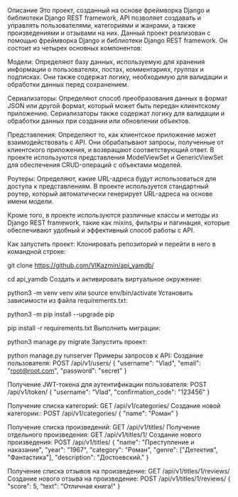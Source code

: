 Описание
Это проект, созданный на основе фреймворка Django и библиотеки Django REST framework, API позволяет создавать и управлять пользователями, категориями и жанрами, а также произведениями и отзывами на них. Данный проект реализован с помощью фреймворка Django и библиотеки Django REST framework. Он состоит из четырех основных компонентов:

Модели:
Определяют базу данных, используемую для хранения информации о пользователях, постах, комментариях, группах и подписках. Они также содержат логику, необходимую для валидации и обработки данных перед сохранением.

Сериализаторы:
Определяют способ преобразования данных в формат JSON или другой формат, который может быть передан клиентскому приложению. Сериализаторы также содержат логику для валидации и обработки данных при создании или обновлении объектов.

Представления:
Определяют то, как клиентское приложение может взаимодействовать с API. Они обрабатывают запросы, полученные от клиентского приложения, и возвращают соответствующий ответ. В проекте используются представления ModelViewSet и GenericViewSet для обеспечения CRUD-операций с объектами моделей.

Роутеры:
Определяют, какие URL-адреса будут использоваться для доступа к представлениям. В проекте используется стандартный роутер, который автоматически генерирует URL-адреса на основе имени модели.

Кроме того, в проекте используются различные классы и методы из Django REST framework, такие как mixins, фильтры и пагинация, которые обеспечивают удобный и эффективный способ работы с API.

Как запустить проект:
Клонировать репозиторий и перейти в него в командной строке:

git clone https://github.com/VlKazmin/api_yamdb/

cd api_yamdb
Cоздать и активировать виртуальное окружение:

python3 -m venv venv
или
source env/bin/activate
Установить зависимости из файла requirements.txt:

python3 -m pip install --upgrade pip

pip install -r requirements.txt
Выполнить миграции:

python3 manage.py migrate
Запустить проект:

python manage.py runserver
Примеры запросов к API:
Создание пользователя:
POST /api/v1/users/
{ "username": "Vlad", "email": "root@root.com", "password": "secret" }

Получение JWT-токена для аутентификации пользователя:
POST /api/v1/token/
{ "username": "Vlad", "confirmation_code": "123456" }

Получение списка категорий:
GET /api/v1/categories/
Создание новой категории::
POST /api/v1/categories/
{ "name": "Роман" }

Получение списка произведений:
GET /api/v1/titles/
Получение отдельного произведения:
GET /api/v1/titles/1/
Создание нового произведения:
POST /api/v1/titles/
{ "name": "Преступление и наказание", "year": "1967", "category": "Роман", "genre": ["Детектив", "Фантастика"], "description": "Достоевский." }

Получение списка отзывов на произведение:
GET /api/v1/titles/1/reviews/
Создание нового отзыва на произведение:
POST /api/v1/titles/1/reviews/
{ "score": 5, "text": "Отличная книга!" }
